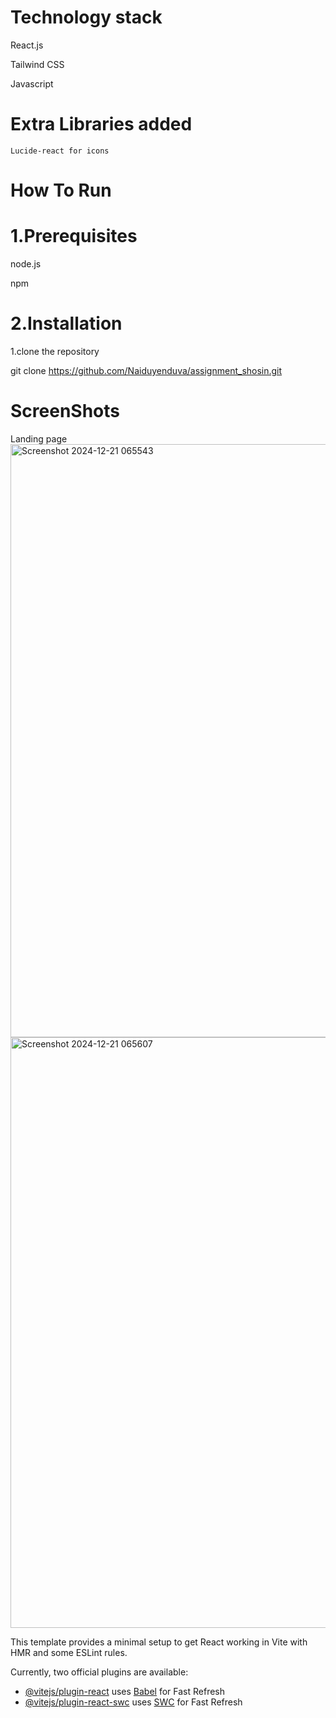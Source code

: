 # Technology stack
  React.js

  Tailwind CSS

  Javascript

  # Extra Libraries added
  
    Lucide-react for icons
  

# How To Run

# 1.Prerequisites
  node.js 
  
  npm
 # 2.Installation 
   1.clone the repository
   
  git clone https://github.com/Naiduyenduva/assignment_shosin.git
# ScreenShots
Landing page
<img width="949" alt="Screenshot 2024-12-21 065543" src="https://github.com/user-attachments/assets/dc6022be-dcb0-4caf-aad1-519098baed32" />
<img width="945" alt="Screenshot 2024-12-21 065607" src="https://github.com/user-attachments/assets/95454476-c0ff-489d-8602-812eecd52e39" />




This template provides a minimal setup to get React working in Vite with HMR and some ESLint rules.

Currently, two official plugins are available:

- [@vitejs/plugin-react](https://github.com/vitejs/vite-plugin-react/blob/main/packages/plugin-react/README.md) uses [Babel](https://babeljs.io/) for Fast Refresh
- [@vitejs/plugin-react-swc](https://github.com/vitejs/vite-plugin-react-swc) uses [SWC](https://swc.rs/) for Fast Refresh
